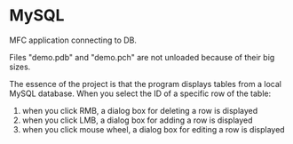 # MySQL
MFC application connecting to DB.

Files "demo.pdb" and "demo.pch" are not unloaded because of their big sizes.

The essence of the project is that the program displays tables from a local MySQL database. When you select the ID of a specific row of the table: 
  1. when you click RMB, a dialog box for deleting a row is displayed
  2. when you click LMB, a dialog box for adding a row is displayed
  3. when you click mouse wheel, a dialog box for editing a row is displayed
